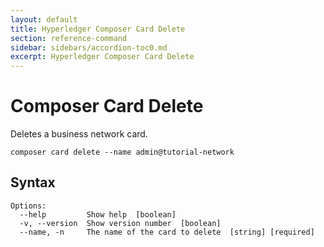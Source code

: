 ```yaml
---
layout: default
title: Hyperledger Composer Card Delete
section: reference-command
sidebar: sidebars/accordion-toc0.md
excerpt: Hyperledger Composer Card Delete
---
```


# Composer Card Delete

Deletes a business network card.

```
composer card delete --name admin@tutorial-network
```

## Syntax

```
Options:
  --help         Show help  [boolean]
  -v, --version  Show version number  [boolean]
  --name, -n     The name of the card to delete  [string] [required]
```
